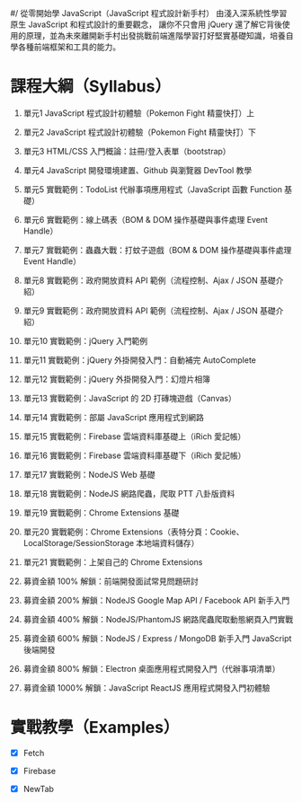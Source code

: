 #/ 從零開始學 JavaScript（JavaScript 程式設計新手村）
由淺入深系統性學習原生 JavaScript 和程式設計的重要觀念， 讓你不只會用 jQuery 還了解它背後使用的原理，並為未來離開新手村出發挑戰前端進階學習打好堅實基礎知識，培養自學各種前端框架和工具的能力。

# 課程大綱（Syllabus）
1. 單元1 JavaScript 程式設計初體驗（Pokemon Fight 精靈快打）上

2. 單元2 JavaScript 程式設計初體驗（Pokemon Fight 精靈快打）下

3. 單元3 HTML/CSS 入門概論：註冊/登入表單（bootstrap）

4. 單元4 JavaScript 開發環境建置、Github 與瀏覽器 DevTool 教學 

5. 單元5 實戰範例：TodoList 代辦事項應用程式（JavaScript 函數 Function 基礎） 

6. 單元6 實戰範例：線上碼表（BOM & DOM 操作基礎與事件處理 Event Handle） 

7. 單元7 實戰範例：蟲蟲大戰：打蚊子遊戲（BOM & DOM 操作基礎與事件處理 Event Handle）  

8. 單元8 實戰範例：政府開放資料 API 範例（流程控制、Ajax / JSON 基礎介紹）

9. 單元9 實戰範例：政府開放資料 API 範例（流程控制、Ajax / JSON 基礎介紹）

10. 單元10 實戰範例：jQuery 入門範例

11. 單元11 實戰範例：jQuery 外掛開發入門：自動補完 AutoComplete

12. 單元12 實戰範例：jQuery 外掛開發入門：幻燈片相簿

13. 單元13 實戰範例：JavaScript 的 2D 打磚塊遊戲（Canvas）

14. 單元14 實戰範例：部屬 JavaScript 應用程式到網路

15. 單元15 實戰範例：Firebase 雲端資料庫基礎上（iRich 愛記帳）

16. 單元16 實戰範例：Firebase 雲端資料庫基礎下（iRich 愛記帳）

17. 單元17 實戰範例：NodeJS Web 基礎

18. 單元18 實戰範例：NodeJS 網路爬蟲，爬取 PTT 八卦版資料

19. 單元19 實戰範例：Chrome Extensions 基礎

20. 單元20 實戰範例：Chrome Extensions（表特分頁：Cookie、LocalStorage/SessionStorage 本地端資料儲存）

21. 單元21 實戰範例：上架自己的 Chrome Extensions

22. 募資金額 100% 解鎖：前端開發面試常見問題研討

23. 募資金額 200% 解鎖：NodeJS Google Map API / Facebook API 新手入門

24. 募資金額 400% 解鎖：NodeJS/PhantomJS 網路爬蟲爬取動態網頁入門實戰 

25. 募資金額 600% 解鎖：NodeJS / Express / MongoDB 新手入門 JavaScript 後端開發

26. 募資金額 800% 解鎖：Electron 桌面應用程式開發入門（代辦事項清單）

27. 募資金額 1000% 解鎖：JavaScript ReactJS 應用程式開發入門初體驗

# 實戰教學（Examples）
- [X] Fetch
- [X] Firebase
- [X] NewTab

	


